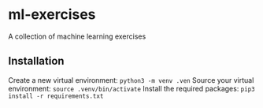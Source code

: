 # ml-exercises
A collection of machine learning exercises

## Installation

Create a new virtual environment: `python3 -m venv .ven`
Source your virtual environment: `source .venv/bin/activate`
Install the required packages: `pip3 install -r requirements.txt`
